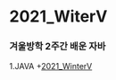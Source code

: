 # 2021_WiterV
### 겨울방학 2주간 배운 자바

 1.JAVA
     +[2021_WinterV](https://github.com/YH-LEE21/2021_WinterV/tree/main/2021_WinterV/src/main/webapp)
